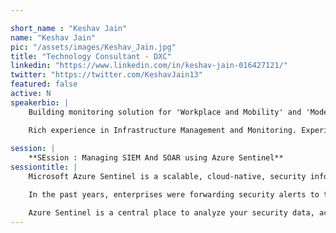 ```yaml
---

short_name : "Keshav Jain"
name: "Keshav Jain"
pic: "/assets/images/Keshav_Jain.jpg"
title: "Technology Consultant - DXC"
linkedin: "https://www.linkedin.com/in/keshav-jain-016427121/"
twitter: "https://twitter.com/KeshavJain13"
featured: false
active: N
speakerbio: |
    Building monitoring solution for 'Workplace and Mobility' and 'Modern Workplace'.

    Rich experience in Infrastructure Management and Monitoring. Experience in System Center Operations Manager (SCOM), Azure Monitor, Azure Log Analytics (OMS), Azure automation, Azure Infrastructure. Good experience in MSI Packaging and Application Virtualization.
    
session: |
    **SEssion : Managing SIEM And SOAR using Azure Sentinel**    
sessiontitle: |
    Microsoft Azure Sentinel is a scalable, cloud-native, security information event management (SIEM) and security orchestration automated response (SOAR) solution. Azure Sentinel, as a cloud security solution can play in securing enterprise.

    In the past years, enterprises were forwarding security alerts to their on-premise SIEM solution as part of their cloud security strategy. However, some of these tools were struggling to keep pace with the increasing volume and variety of data they process. Some of the common issues were inability of their SIEMs to scale and the volume of alerts they must investigate.

    Azure Sentinel is a central place to analyze your security data, across all parts of your environment. Using the dashboards technology already available in Azure, Sentinel can provide a single pane of glass on the security of your environment.
---
```


